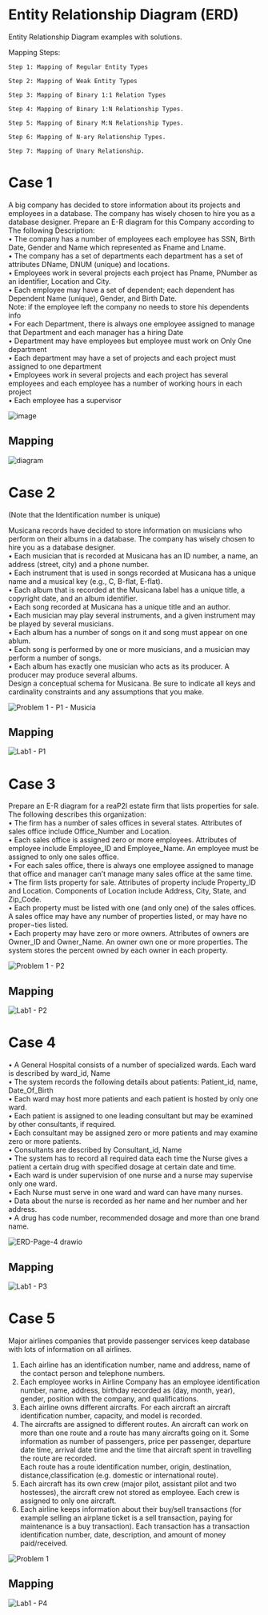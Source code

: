 # Entity Relationship Diagram (ERD)
Entity Relationship Diagram examples with solutions.

Mapping Steps:

```
Step 1: Mapping of Regular Entity Types

Step 2: Mapping of Weak Entity Types

Step 3: Mapping of Binary 1:1 Relation Types

Step 4: Mapping of Binary 1:N Relationship Types.

Step 5: Mapping of Binary M:N Relationship Types.

Step 6: Mapping of N-ary Relationship Types.

Step 7: Mapping of Unary Relationship.
```

# Case 1
A big company has decided to store information about its projects and employees in a database. The company has wisely chosen to hire you as a database designer. Prepare an E-R diagram for this Company according to The following Description:</br>
•	The company has a number of employees each employee has SSN, Birth Date, Gender and Name which represented as Fname and Lname.</br>
•	The company has a set of departments each department has a set of attributes DName, DNUM (unique) and locations.</br>
•	Employees work in several projects each project has Pname, PNumber as an identifier, Location and City.</br>
•	Each employee may have a set of dependent; each dependent has Dependent Name (unique), Gender, and Birth Date.</br>
  Note: if the employee left the company no needs to store his dependents info</br>
•	For each Department, there is always one employee assigned to manage that Department and each manager has a hiring Date </br>
•	Department may have employees but employee must work on Only One department</br>
•	Each department may have a set of projects and each project must assigned to one department</br>
•	Employees work in several projects and each project has several employees and each employee has a number of working hours in each project</br>
•	Each employee has a supervisor 

![image](https://github.com/NouraAlgohary/Entity-Relationship-Diagram-ERD-/assets/103903785/0432cee1-7e36-4dce-8ef1-66d7b03bf974)

## Mapping

![diagram](https://github.com/NouraAlgohary/Entity-Relationship-Diagram-ERD-/assets/103903785/e3093b18-ee89-42f1-8803-93ebc846774f)



# Case 2
(Note that the Identification number is unique)  </br>

Musicana records have decided to store information on musicians who perform on their albums in a database. The company has wisely chosen to hire you as a database designer.</br>
•	Each musician that is recorded at Musicana has an ID number, a name, an address (street, city) and a phone number.</br>
•	Each instrument that is used in songs recorded at Musicana has a unique name and a musical key (e.g., C, B-flat, E-flat).</br>
•	Each album that is recorded at the Musicana label has a unique title, a copyright date, and an album identifier.</br>
•	Each song recorded at Musicana has a unique title and an author.</br>
•	Each musician may play several instruments, and a given instrument may be played by several musicians.</br>
•	Each album has a number of songs on it and song must appear on one ablum.</br>
•	Each song is performed by one or more musicians, and a musician may perform a number of songs.</br>
•	Each album has exactly one musician who acts as its producer. A producer may produce several albums.</br>
Design a conceptual schema for Musicana. Be sure to indicate all keys and cardinality constraints and any assumptions that you make.</br>

![Problem 1 - P1 - Musicia](https://github.com/NouraAlgohary/Entity-Relationship-Diagram-ERD-/assets/103903785/05699a01-f325-449a-b88e-57e9eb329689)

## Mapping

![Lab1 - P1](https://github.com/NouraAlgohary/Entity-Relationship-Diagram-ERD-/assets/103903785/998d34b1-e40f-401a-bf8d-8ce6ab6d3a02)


# Case 3
Prepare an E-R diagram for a reaP2l estate firm that lists properties for sale. The following describes this organization:</br>
•	The firm has a number of sales offices in several states. Attributes of sales office include Office_Number and Location.</br>
•	Each sales office is assigned zero or more employees. Attributes of employee include Employee_ID  and Employee_Name. An employee must be assigned to only one sales office.</br>
•	For each sales office, there is always one employee assigned to manage that office and manager can’t manage many sales office at the same time. </br>
•	The firm lists property for sale. Attributes of property include Property_ID and Location. Components of Location include Address, City, State, and Zip_Code.</br>
•	Each property must be listed with one (and only one) of the sales offices. A sales office may have any number of properties listed, or may have no proper¬ties listed.</br>
•	Each property may have zero or more owners. Attributes of owners are Owner_ID and Owner_Name. An owner own one or more properties. The system stores the percent owned by each owner in each property.</br>

![Problem 1 - P2](https://github.com/NouraAlgohary/Entity-Relationship-Diagram-ERD-/assets/103903785/677f3283-8f2a-4c4c-b88e-64a37449402f)

## Mapping

![Lab1 - P2](https://github.com/NouraAlgohary/Entity-Relationship-Diagram-ERD-/assets/103903785/4cf0d2c8-df77-48d5-a981-24201d303fd9)


# Case 4
•	A General Hospital consists of a number of specialized wards. Each ward is described by ward_id, Name</br>
•	The system records the following details about patients: Patient_id, name, Date_Of_Birth</br>
•	Each ward may host more patients and each patient is hosted by only one ward.</br>
•	Each patient is assigned to one leading consultant but may be examined by other consultants, if required. </br>
•	Each consultant may be assigned zero or more patients and may examine zero or more patients.</br>
•	Consultants are described by Consultant_id, Name</br>
•	The system has to record all required data each time the Nurse gives a patient a certain drug with specified dosage at certain date and time.</br>
•	Each ward is under supervision of one nurse and a nurse may supervise only one ward. </br>
•	Each Nurse must serve in one ward and ward can have many nurses.</br>
•	Data about the nurse is recorded as her name and her number and her address.</br> 
•	A drug has code number, recommended dosage and more than one brand name.</br>

![ERD-Page-4 drawio](https://github.com/NouraAlgohary/Entity-Relationship-Diagram-ERD-/assets/103903785/18e5b74c-d540-4804-952f-47f664b8b19d)

## Mapping

![Lab1 - P3](https://github.com/NouraAlgohary/Entity-Relationship-Diagram-ERD-/assets/103903785/3e019692-afa2-4772-89d2-56a74fc52fcf)


# Case 5
Major airlines companies that provide passenger services keep database with lots of information on all airlines.</br>
1. Each airline has an identification number, name and address, name of the contact person and telephone numbers.</br>
2. Each employee works in Airline Company has an employee identification number, name, address, birthday recorded as (day, month, year), gender, position with the company, and qualifications.</br>
3. Each airline owns different aircrafts. For each aircraft an aircraft identification number, capacity, and model is recorded.</br>
4. The aircrafts are assigned to different routes. An aircraft can work on more than one route and a route has many aircrafts going on it. Some information as number of passengers, price per passenger, departure date time, arrival date time and the time that aircraft spent in travelling the route are recorded.</br>
Each route has a route identification number, origin, destination, distance,classification (e.g. domestic or international route).</br>
5. Each aircraft has its own crew (major pilot, assistant pilot and two hostesses), the aircraft crew not stored as employee. Each crew is assigned to only one aircraft.</br>
6. Each airline keeps information about their buy/sell transactions (for example selling an airplane ticket is a sell transaction, paying for maintenance is a buy transaction). Each transaction has a transaction identification number, date, description, and amount of money paid/received. </br>
                                                                                                                  
![Problem 1](https://github.com/NouraAlgohary/Entity-Relationship-Diagram-ERD-/assets/103903785/4c5c099a-8612-4cb0-902c-870721bc0a6f)

## Mapping
![Lab1 - P4](https://github.com/NouraAlgohary/Entity-Relationship-Diagram-ERD-/assets/103903785/7e3ba878-40c5-4b78-b74c-635389528eae)

